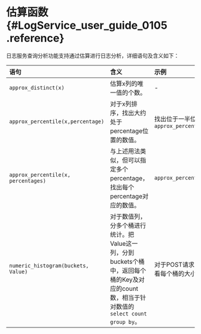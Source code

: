 # 估算函数 {#LogService_user_guide_0105 .reference}

日志服务查询分析功能支持通过估算进行日志分析，详细语句及含义如下：

|语句|含义|示例|
|:-|:-|:-|
|`approx_distinct(x)`|估算x列的唯一值的个数。|-|
|`approx_percentile(x,percentage)`|对于x列排序，找出大约处于percentage位置的数值。|找出位于一半位置的数值：`approx_percentile(x,0.5)`|
|`approx_percentile(x, percentages)`|与上述用法类似，但可以指定多个percentage，找出每个percentage对应的数值。|`approx_percentile(x,array(0.1,0.2))`|
|`numeric_histogram(buckets, Value)`|对于数值列，分多个桶进行统计。把Value这一列，分到buckets个桶中，返回每个桶的Key及对应的count数，相当于针对数值的`select count group by`。|对于POST请求，把延时分成10个桶，看每个桶的大小：`method:POST | select numeric_histogram(10,latency)`|

